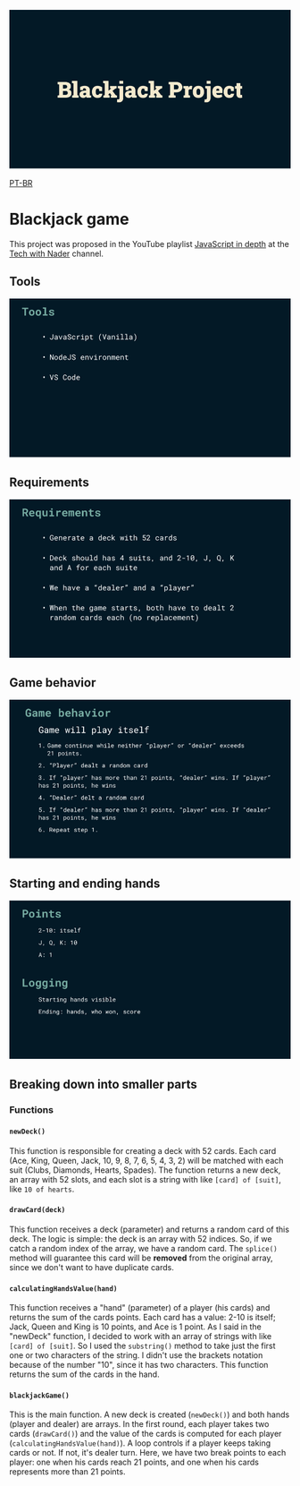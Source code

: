 ![](./img/cover.jpg)  

[PT-BR](./readmePTBR.md)

# Blackjack game  
This project was proposed in the YouTube playlist [JavaScript in depth](https://www.youtube.com/playlist?list=PLovN13bqAx7D_MFjL0PHnCkYAHMSO8-kU) at the [Tech with Nader](https://www.youtube.com/@TechWithNader) channel.  

## Tools  

![](./img/tools.jpg)  

## Requirements  

![](./img/requirements.jpg)  

## Game behavior  

![](./img/Game%20behaviour.jpg)  

## Starting and ending hands  

![](./img/info.jpg)  

## Breaking down into smaller parts  

### Functions  

#### `newDeck()`  
This function is responsible for creating a deck with 52 cards. Each card (Ace, King, Queen, Jack, 10, 9, 8, 7, 6, 5, 4, 3, 2) will be matched with each suit (Clubs, Diamonds, Hearts, Spades). The function returns a new deck, an array with 52 slots, and each slot is a string with like `[card] of [suit]`, like `10 of hearts`.  

#### `drawCard(deck)`  
This function receives a deck (parameter) and returns a random card of this deck. The logic is simple: the deck is an array with 52 indices. So, if we catch a random index of the array, we have a random card. The `splice()` method will guarantee this card will be **removed** from the original array, since we don't want to have duplicate cards.  

#### `calculatingHandsValue(hand)`  
This function receives a "hand" (parameter) of a player (his cards) and returns the sum of the cards points. Each card has a value: 2-10 is itself; Jack, Queen and King is 10 points, and Ace is 1 point. As I said in the "newDeck" function, I decided to work with an array of strings with like `[card] of [suit]`. So I used the `substring()` method to take just the first one or two characters of the string. I didn't use the brackets notation because of the number "10", since it has two characters. This function returns the sum of the cards in the hand.  

#### `blackjackGame()`  
This is the main function. A new deck is created (`newDeck()`) and both hands (player and dealer) are arrays. In the first round, each player takes two cards (`drawCard()`) and the value of the cards is computed for each player (`calculatingHandsValue(hand)`). A loop controls if a player keeps taking cards or not. If not, it's dealer turn. Here, we have two break points to each player: one when his cards reach 21 points, and one when his cards represents more than 21 points.
